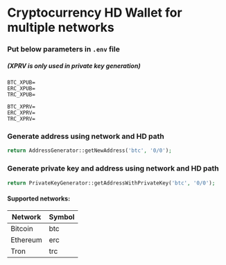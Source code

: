 # Cryptocurrency HD Wallet for multiple networks

### Put below parameters in <code>.env</code> file
##### (XPRV is only used in private key generation)

```dotenv
BTC_XPUB=
ERC_XPUB=
TRC_XPUB=

BTC_XPRV=
ERC_XPRV=
TRC_XPRV=

```

### Generate address using network and HD path

```php
return AddressGenerator::getNewAddress('btc', '0/0');
```

### Generate private key and address using network and HD path

```php
return PrivateKeyGenerator::getAddressWithPrivateKey('btc', '0/0');
```

#### Supported networks:

Network | Symbol
---------------------|--------
Bitcoin              |btc
Ethereum             |erc
Tron                 |trc